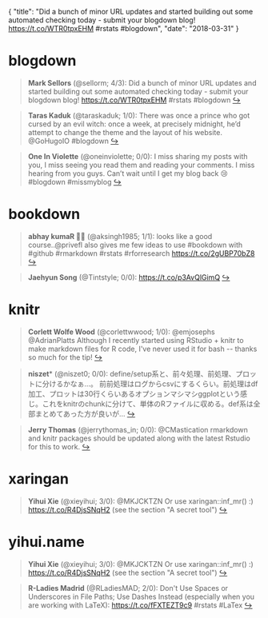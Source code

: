 {
  "title": "Did a bunch of minor URL updates and started building out some automated checking today - submit your blogdown blog! https://t.co/WTR0tpxEHM #rstats #blogdown",
  "date": "2018-03-31"
}

# blogdown

> **Mark Sellors** (@sellorm; 4/3): Did a bunch of minor URL updates and started building out some automated checking today - submit your blogdown blog! https://t.co/WTR0tpxEHM #rstats #blogdown  [&#8618;](https://twitter.com/xieyihui/status/979867404305133568)

<!-- -->


> **Taras Kaduk** (@taraskaduk; 1/0): There was once a prince who got cursed by an evil witch: once a week, at precisely midnight, he’d attempt to change the theme and the layout of his website.
@GoHugoIO #blogdown  [&#8618;](https://twitter.com/xieyihui/status/979702443263934464)

<!-- -->


> **One In Violette** (@oneinviolette; 0/0): I miss sharing my posts with you, I miss seeing you read them and reading your comments. I miss hearing from you guys. Can’t wait until I get my blog back 😢 #blogdown #missmyblog  [&#8618;](https://twitter.com/xieyihui/status/979863327076769792)

<!-- -->


# bookdown

> **abhay kumaR 👨‍💻** (@aksingh1985; 1/1): looks like a good course..@privefl also gives me few ideas to use #bookdown with #github #rmarkdown #rstats #rforresearch https://t.co/2gUBP70bZ8  [&#8618;](https://twitter.com/xieyihui/status/979874443857076224)

<!-- -->


> **Jaehyun Song** (@Tintstyle; 0/0): https://t.co/p3AvQlGimQ  [&#8618;](https://twitter.com/xieyihui/status/979703642247712768)

<!-- -->


# knitr

> **Corlett Wolfe Wood** (@corlettwwood; 1/0): @emjosephs @AdrianPlatts Although I recently started using RStudio + knitr to make markdown files for R code, I've never used it for bash -- thanks so much for the tip!  [&#8618;](https://twitter.com/xieyihui/status/979754378134474754)

<!-- -->


> **niszet*** (@niszet0; 0/0): define/setup系と、前々処理、前処理、プロットに分けるかなぁ…。
前前処理はログからcsvにするくらい。前処理はdf加工、プロットは30行くらいあるオプションマシマシggplotという感じ。これをknitrのchunkに分けて、単体のRファイルに収める。def系は全部まとめてあった方が良いが…  [&#8618;](https://twitter.com/xieyihui/status/979712394560651264)

<!-- -->


> **Jerry Thomas** (@jerrythomas_in; 0/0): @CMastication rmarkdown and knitr packages should be updated along with the latest Rstudio for this to work.  [&#8618;](https://twitter.com/xieyihui/status/979692966380883968)

<!-- -->


# xaringan

> **Yihui Xie** (@xieyihui; 3/0): @MKJCKTZN Or use xaringan::inf_mr() :) https://t.co/R4DjsSNqH2 (see the section "A secret tool")  [&#8618;](https://twitter.com/xieyihui/status/979821539838365696)

<!-- -->


# yihui.name

> **Yihui Xie** (@xieyihui; 3/0): @MKJCKTZN Or use xaringan::inf_mr() :) https://t.co/R4DjsSNqH2 (see the section "A secret tool")  [&#8618;](https://twitter.com/xieyihui/status/979821539838365696)

<!-- -->


> **R-Ladies Madrid** (@RLadiesMAD; 2/0): Don't Use Spaces or Underscores in File Paths; Use Dashes Instead (especially when you are working with LaTeX): https://t.co/fFXTEZT9c9 #rstats #LaTex  [&#8618;](https://twitter.com/xieyihui/status/979827463864938501)

<!-- -->


